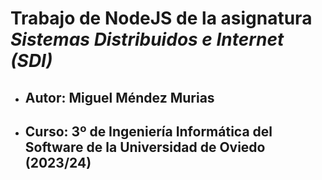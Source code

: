 # Trabajo de NodeJS de la asignatura *Sistemas Distribuidos e Internet (SDI)*
- ## Autor: Miguel Méndez Murias
- ## Curso: 3º de Ingeniería Informática del Software de la Universidad de Oviedo (2023/24)